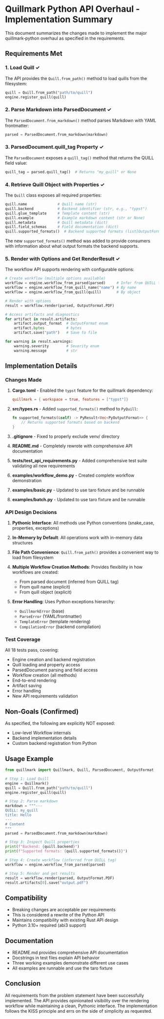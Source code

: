 # Quillmark Python API Overhaul - Implementation Summary

This document summarizes the changes made to implement the major quillmark-python overhaul as specified in the requirements.

## Requirements Met

### 1. Load Quill ✓
The API provides the `Quill.from_path()` method to load quills from the filesystem:

```python
quill = Quill.from_path("path/to/quill")
engine.register_quill(quill)
```

### 2. Parse Markdown into ParsedDocument ✓
The `ParsedDocument.from_markdown()` method parses Markdown with YAML frontmatter:

```python
parsed = ParsedDocument.from_markdown(markdown)
```

### 3. ParsedDocument.quill_tag Property ✓
The `ParsedDocument` exposes a `quill_tag()` method that returns the QUILL field value:

```python
quill_tag = parsed.quill_tag()  # Returns "my_quill" or None
```

### 4. Retrieve Quill Object with Properties ✓
The `Quill` class exposes all required properties:

```python
quill.name              # Quill name (str)
quill.backend           # Backend identifier (str, e.g., "typst")
quill.glue_template     # Template content (str)
quill.example           # Example markdown content (str or None)
quill.metadata          # Quill metadata (dict)
quill.field_schemas     # Field documentation (dict)
quill.supported_formats()  # Backend supported formats (list[OutputFormat])
```

The new `supported_formats()` method was added to provide consumers with information about what output formats the backend supports.

### 5. Render with Options and Get RenderResult ✓
The workflow API supports rendering with configurable options:

```python
# Create workflow (multiple options available)
workflow = engine.workflow_from_parsed(parsed)     # Infer from QUILL tag
workflow = engine.workflow_from_quill_name("name") # By name
workflow = engine.workflow_from_quill(quill)       # By object

# Render with options
result = workflow.render(parsed, OutputFormat.PDF)

# Access artifacts and diagnostics
for artifact in result.artifacts:
    artifact.output_format  # OutputFormat enum
    artifact.bytes          # bytes
    artifact.save("path")   # Save to file

for warning in result.warnings:
    warning.severity        # Severity enum
    warning.message         # str
```

## Implementation Details

### Changes Made

1. **Cargo.toml** - Enabled the `typst` feature for the quillmark dependency:
   ```toml
   quillmark = { workspace = true, features = ["typst"]}
   ```

2. **src/types.rs** - Added `supported_formats()` method to `PyQuill`:
   ```rust
   fn supported_formats(&self) -> PyResult<Vec<PyOutputFormat>> {
       // Returns supported formats based on backend
   }
   ```

3. **.gitignore** - Fixed to properly exclude venv/ directory

4. **README.md** - Completely rewrote with comprehensive API documentation

5. **tests/test_api_requirements.py** - Added comprehensive test suite validating all new requirements

6. **examples/workflow_demo.py** - Created complete workflow demonstration

7. **examples/basic.py** - Updated to use taro fixture and be runnable

8. **examples/batch.py** - Updated to use taro fixture and be runnable

### API Design Decisions

1. **Pythonic Interface**: All methods use Python conventions (snake_case, properties, exceptions)

2. **In-Memory by Default**: All operations work with in-memory data structures

3. **File Path Convenience**: `Quill.from_path()` provides a convenient way to load from filesystem

4. **Multiple Workflow Creation Methods**: Provides flexibility in how workflows are created:
   - From parsed document (inferred from QUILL tag)
   - From quill name (explicit)
   - From quill object (explicit)

5. **Error Handling**: Uses Python exceptions hierarchy:
   - `QuillmarkError` (base)
   - `ParseError` (YAML/frontmatter)
   - `TemplateError` (template rendering)
   - `CompilationError` (backend compilation)

### Test Coverage

All 18 tests pass, covering:
- Engine creation and backend registration
- Quill loading and property access
- ParsedDocument parsing and field access
- Workflow creation (all methods)
- End-to-end rendering
- Artifact saving
- Error handling
- New API requirements validation

## Non-Goals (Confirmed)

As specified, the following are explicitly NOT exposed:
- Low-level Workflow internals
- Backend implementation details
- Custom backend registration from Python

## Usage Example

```python
from quillmark import Quillmark, Quill, ParsedDocument, OutputFormat

# Step 1: Load Quill
engine = Quillmark()
quill = Quill.from_path("path/to/quill")
engine.register_quill(quill)

# Step 2: Parse markdown
markdown = """---
QUILL: my_quill
title: Hello
---
# Content
"""
parsed = ParsedDocument.from_markdown(markdown)

# Step 3: Inspect Quill properties
print(f"Backend: {quill.backend}")
print(f"Supported formats: {quill.supported_formats()}")

# Step 4: Create workflow (inferred from QUILL tag)
workflow = engine.workflow_from_parsed(parsed)

# Step 5: Render and get results
result = workflow.render(parsed, OutputFormat.PDF)
result.artifacts[0].save("output.pdf")
```

## Compatibility

- Breaking changes are acceptable per requirements
- This is considered a rewrite of the Python API
- Maintains compatibility with existing Rust API design
- Python 3.10+ required (abi3 support)

## Documentation

- README.md provides comprehensive API documentation
- Docstrings in test files explain API behavior
- Three working examples demonstrate different use cases
- All examples are runnable and use the taro fixture

## Conclusion

All requirements from the problem statement have been successfully implemented. The API provides opinionated visibility over the rendering workflow while maintaining a clean, Pythonic interface. The implementation follows the KISS principle and errs on the side of simplicity as requested.

